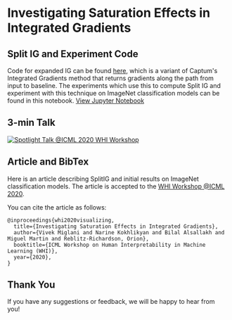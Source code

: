 
# Investigating Saturation Effects in Integrated Gradients

## Split IG and Experiment Code
Code for expanded IG can be found [here](captum/attr/_core/integrated_gradients_exp.py), which is a variant of Captum's Integrated Gradients method that returns gradients along the path from input to baseline.
The experiments which use this to compute Split IG and experiment with this technique on ImageNet classification models can be found in this notebook.
[View Jupyter Notebook](notebooks/ImageNetSplitIG-Basic.ipynb)

## 3-min Talk
[![Spotlight Talk @ICML 2020 WHI Workshop](https://img.youtube.com/vi/Lft4gfVS1dU/0.jpg)](https://youtu.be/Lft4gfVS1dU)


## Article and BibTex

Here is an article describing SplitIG and initial results on ImageNet classification models. The article is accepted to the [WHI Workshop @ICML 2020](https://sites.google.com/view/whi2020).

You can cite the article as follows:
<br/>
```
@inproceedings{whi2020visualizing,
  title={Investigating Saturation Effects in Integrated Gradients},
  author={Vivek Miglani and Narine Kokhlikyan and Bilal Alsallakh and Miguel Martin and Reblitz-Richardson, Orion},
  booktitle={ICML Workshop on Human Interpretability in Machine Learning (WHI)},
  year={2020},
}
```

## Thank You

If you have any suggestions or feedback, we will be happy to hear from you!
